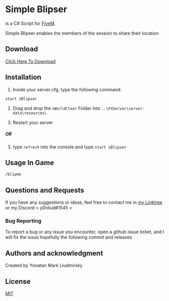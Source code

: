 # Simple Blipser

 is a C# Script for [FiveM](https://fivem.net/).

Simple Blipser enables the members of the session to share their location

## Download

[Click Here To Download](https://github.com/YonLiud/Simple-Blipser/releases)


## Installation



1) Inside your server.cfg, type the following command:

```
start sBlipser
```
2) Drag and drop the `sWorldClear` Folder into ``..\FXServer\server-data\resources\``

3) Restart your server

##### OR

3) type ``refresh`` into the console and type ``start sBlipser``

## Usage In Game

```bash
/blipme
```



## Questions and Requests
If you have any suggestions or ideas, feel free to  contact me in [my Linktree](https://linktr.ee/YonLiud) or my Discord > y0nliud#1545 <

### Bug Reporting
To report a bug or any issue you encounter, open a github issue ticket, and I will fix the issue hopefully the following commit and releases 

## Authors and acknowledgment
Created by Yonatan Mark Liudmirsky



## License
[MIT](https://choosealicense.com/licenses/mit/)
